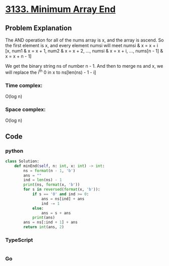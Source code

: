 # [3133. Minimum Array End](https://leetcode.cn/problems/minimum-array-end/description/)



## Problem Explanation
The AND operation for all of the nums array is x, and the array is ascend. So the first element is x, and every element numsi will meet numsi & x = x + i
[x, num1 & x = x + 1, num2 & x = x + 2, ..., numsi & x = x + i, ..., nums[n - 1] & x = x + n - 1]

We get the binary string ns of number n - 1. And then to merge ns and x, we will replace the i<sup>th</sup> 0 in x to ns[len(ns) - 1 - i]
### Time complex:
O(log n)
### Space complex:
O(log n)
## Code

### python
```python
class Solution:
    def minEnd(self, n: int, x: int) -> int:
        ns = format(n - 1, 'b')
        ans = ""
        ind = len(ns) - 1
        print(ns, format(x, 'b'))
        for s in reversed(format(x, 'b')):
            if s == '0' and ind >= 0:
                ans = ns[ind] + ans 
                ind -= 1
            else:
                ans = s + ans
            print(ans)
        ans = ns[:ind + 1] + ans
        return int(ans, 2)

```

### TypeScript
```TypeScript


```

### Go
```go
```
